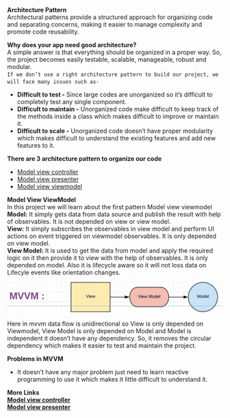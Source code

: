 __Architecture Pattern__  
Architectural patterns provide a structured approach for organizing code and separating concerns, making it easier to manage complexity and promote code reusability.

__Why does your app need good architecture?__  
A simple answer is that everything should be organized in a proper way. So, the project becomes easily testable, scalable, manageable, robust and modular.  
`If we don’t use a right architecture pattern to build our project, we will face many issues such as-`
- __Difficult to test -__ Since large codes are unorganized so it’s difficult to completely test any single component.
- __Difficult to maintain -__ Unorganized code make difficult to keep track of the methods inside a class which makes difficult to improve or maintain it.
- __Difficult to scale -__ Unorganized code doesn’t have proper modularity which makes difficult to understand the existing features and add new features to it.

__There are 3 architecture pattern to organize our code__
- [Model view controller](https://github.com/riteshpandey5102/MVC-Demo)
- [Model view presenter](https://github.com/riteshpandey5102/MVP-Demo)
- [Model view viewmodel](https://github.com/riteshpandey5102/MVVM-Demo)

__Model View ViewModel__  
In this project we will learn about the first pattern Model view viewmodel   
__Model:__ It simply gets data from data source and publish the result with help of observables. It is not depended on view or view model.  
__View:__ It simply subscribes the observables in view model and perform UI actions on event triggered on viewmodel observables. It is only depended on view model.  
__View Model:__ It is used to get the data from model and apply the required logic on it then provide it to view with the help of observables. It is only depended on model. Also it is lifecycle aware so it will not loss data on Lifecyle events like orientation changes.   
![Model View ViewModel](https://github.com/riteshpandey5102/MVVM-Demo/blob/main/MVVM.jpg?raw=true)  
Here in mvvm data flow is unidirectional so View is only depended on Viewmodel, View Model is only depended on Model and Model is independent it doesn’t have any dependency. 
So, it removes the circular dependency which makes it easier to test and maintain the project.  

__Problems in MVVM__  
- It doesn’t have any major problem just need to learn reactive programming to use it which makes it little difficult to understand it. 

__More Links__  
__[Model view controller](https://github.com/riteshpandey5102/MVC-Demo)__  
__[Model view presenter](https://github.com/riteshpandey5102/MVP-Demo)__

